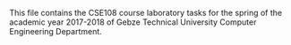 This file contains the CSE108 course laboratory tasks for the spring of the academic year 2017-2018 of Gebze Technical University Computer Engineering Department.
